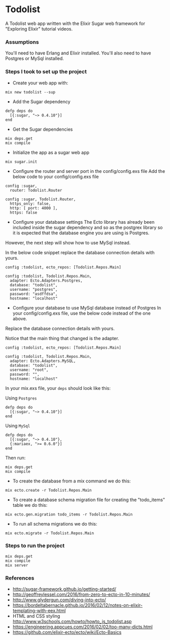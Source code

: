 # Todolist

A Todolist web app written with the Elixir Sugar web framework for "Exploring Elixir" tutorial videos.


### Assumptions
You'll need to have Erlang and Elixir installed. You'll also need to have Postgres or MySql installed.


### Steps I took to set up the project
- Create your web app with:
```terminal
mix new todolist --sup
```


- Add the Sugar dependency
```
defp deps do
  [{:sugar, "~> 0.4.10"}]
end
```

- Get the Sugar dependencies
```
mix deps.get
mix compile
```

- Initialize the app as a sugar web app
```terminal
mix sugar.init
```

- Configure the router and server port in the config/config.exs file
Add the below code to your config/config.exs file
```
config :sugar,
  router: Todolist.Router

config :sugar, Todolist.Router,
  https_only: false,
  http: [ port: 4000 ],
  https: false
```

- Configure your database settings
The Ecto library has already been included inside the sugar dependency and so as the postgrex library so it is
expected that the database engine you are using is Postgres.

However, the next step will show how to use MySql instead.

In the below code snippet replace the database connection details with yours.
```
config :todolist, ecto_repos: [Todolist.Repos.Main]

config :todolist, Todolist.Repos.Main,
  adapter: Ecto.Adapters.Postgres,
  database: "todolist",
  username: "postgres",
  password: "asdffdsa",
  hostname: "localhost"
```

- Configure your database to use MySql database instead of Postgres
In your config/config.exs file, use the below code instead of the one above.

Replace the database connection details with yours.

Notice that the main thing that changed is the adapter.
```
config :todolist, ecto_repos: [Todolist.Repos.Main]

config :todolist, Todolist.Repos.Main,
  adapter: Ecto.Adapters.MySQL,
  database: "todolist",
  username: "root",
  password: "",
  hostname: "localhost"
```

In your mix.exs file, your ```deps``` should look like this:

Using ```Postgres```
```
defp deps do
  [{:sugar, "~> 0.4.10"}]
end
```

Using ```MySql```
```
defp deps do
  [{:sugar, "~> 0.4.10"},
  {:mariaex, ">= 0.6.0"}]
end
```

Then run:
```
mix deps.get
mix compile
```

- To create the database from a mix command we do this:
```terminal
mix ecto.create -r Todolist.Repos.Main
```

- To create a database schema migration file for creating the "todo_items" table we do this:
```terminal
mix ecto.gen.migration todo_items -r Todolist.Repos.Main
```

- To run all schema migrations we do this:
```
mix ecto.migrate -r Todolist.Repos.Main
```


### Steps to run the project

```
mix deps.get
mix compile
mix server
```


### References
- http://sugar-framework.github.io/getting-started/
- http://geoffreylessel.com/2016/from-zero-to-ecto-in-10-minutes/
- http://www.glydergun.com/diving-into-ecto/
- https://bordeltabernacle.github.io/2016/02/12/notes-on-elixir-templating-with-eex.html
- HTML and CSS styling
  http://www.w3schools.com/howto/howto_js_todolist.asp
- https://engineering.appcues.com/2016/02/02/too-many-dicts.html
- https://github.com/elixir-ecto/ecto/wiki/Ecto-Basics
